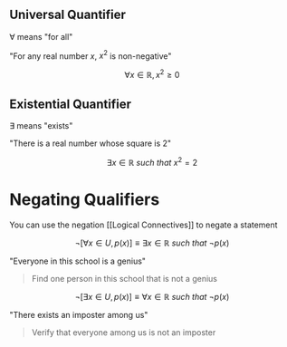 ## Universal Quantifier

$\forall$ means "for all"

"For any real number $x$, $x^2$ is non-negative"

$$
\forall x \in \mathbb{R}, x^2 \geq 0
$$

## Existential Quantifier

$\exists$ means "exists"

"There is a real number whose square is 2"

$$
\exists x \in \mathbb{R} \ such \ that \ x^2 = 2
$$

# Negating Qualifiers

You can use the negation [[Logical Connectives]] to negate a statement

$$
\neg \left[\forall x \in U, p(x)\right] \equiv \exists x \in \mathbb{R} \ such \ that \ \neg p(x)
$$

"Everyone in this school is a genius"

> Find one person in this school that is not a genius

$$
\neg \left[\exists x \in U, p(x)\right] \equiv \forall x \in \mathbb{R} \ such \ that \ \neg p(x)
$$

"There exists an imposter among us"

> Verify that everyone among us is not an imposter
